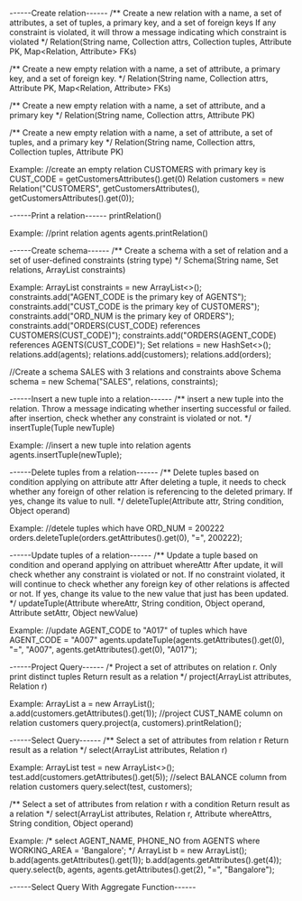 ------Create relation------
/**
Create a new relation with a name, a set of attributes, a set of tuples, a primary key, and a set of foreign keys
If any constraint is violated, it will throw a message indicating which constraint is violated
*/
Relation(String name, Collection<Attribute> attrs, Collection<Tuple> tuples, Attribute PK, Map<Relation, Attribute> FKs)

/**
Create a new empty relation with a name, a set of attribute,  a primary key, and a set of foreign key.
*/
Relation(String name, Collection<Attribute> attrs, Attribute PK, Map<Relation, Attribute> FKs)

/**
Create a new empty relation with a name, a set of attribute,  and a primary key
*/
Relation(String name, Collection<Attribute> attrs, Attribute PK)

/**
Create a new empty relation with a name, a set of attribute,  a set of tuples, and a primary key
*/
Relation(String name, Collection<Attribute> attrs, Collection<Tuple> tuples, Attribute PK)

Example:
//create an empty relation CUSTOMERS with primary key is CUST_CODE = getCustomersAttributes().get(0)
Relation customers = new Relation("CUSTOMERS", getCustomersAttributes(), getCustomersAttributes().get(0));

------Print a relation------
printRelation()

Example:
//print relation agents
agents.printRelation()


------Create schema------
/**
Create a schema with a set of relation and a set of user-defined constraints (string type)
*/
Schema(String name, Set<Relation> relations, ArrayList<String> constraints)


Example:
ArrayList<String> constraints = new ArrayList<>();
constraints.add("AGENT_CODE is the primary key of AGENTS");
constraints.add("CUST_CODE is the primary key of CUSTOMERS");
constraints.add("ORD_NUM is the primary key of ORDERS");
constraints.add("ORDERS(CUST_CODE) references CUSTOMERS(CUST_CODE)");
constraints.add("ORDERS(AGENT_CODE) references AGENTS(CUST_CODE)");
Set<Relation> relations = new HashSet<>();
relations.add(agents);
relations.add(customers);
relations.add(orders);
	
//Create a schema SALES with 3 relations and constraints above
Schema schema = new Schema("SALES", relations, constraints);

------Insert a new tuple into a relation------
/**
insert a new tuple into the relation. Throw a message indicating whether inserting successful or failed.
after insertion, check whether any constraint is violated or not.
*/
insertTuple(Tuple newTuple)

Example:
//insert a new tuple into relation agents
agents.insertTuple(newTuple);

------Delete tuples from a relation------
/**
Delete tuples based on condition applying on attribute attr
After deleting a tuple, it needs to check whether any foreign of other relation is referencing to the deleted primary.
If yes, change its value to null.
*/
deleteTuple(Attribute attr, String condition, Object operand)

Example:
//detele tuples which have ORD_NUM = 200222
orders.deleteTuple(orders.getAttributes().get(0), "=", 200222);

------Update tuples of a relation------
/**
Update a tuple based on condition and operand applying on attribuet whereAttr
After update, it will check whether any constraint is violated or not.
If no constraint violated, it will continue to check whether any foreign key of other relations is affected or not.
If yes, change its value to the new value that just has been updated.
*/
updateTuple(Attribute whereAttr, String condition, Object operand, Attribute setAttr, Object newValue)

Example:
//update AGENT_CODE to "A017" of tuples which have AGENT_CODE = "A007"
agents.updateTuple(agents.getAttributes().get(0), "=", "A007", agents.getAttributes().get(0), "A017");


------Project Query------
/*
Project a set of attributes on relation r. Only print distinct tuples
Return result as a relation
*/
project(ArrayList<Attribute> attributes, Relation r)

Example:
ArrayList<Attribute> a = new ArrayList<Attribute>();
a.add(customers.getAttributes().get(1));
//project CUST_NAME column on relation customers
query.project(a, customers).printRelation();

------Select Query------
/**
Select a set of attributes from relation r
Return result as a relation
*/
select(ArrayList<Attribute> attributes, Relation r)

Example:
ArrayList<Attribute> test = new ArrayList<>();
test.add(customers.getAttributes().get(5));
//select BALANCE column from relation customers
query.select(test, customers);

/**
Select a set of attributes from relation r with a condition
Return result as a relation
*/
select(ArrayList<Attribute> attributes, Relation r, Attribute whereAttrs, String condition, Object operand)

Example:
/*
select AGENT_NAME, PHONE_NO
from AGENTS
where WORKING_AREA = 'Bangalore';
*/
ArrayList<Attribute> b = new ArrayList<Attribute>();
b.add(agents.getAttributes().get(1));
b.add(agents.getAttributes().get(4));
query.select(b, agents, agents.getAttributes().get(2), "=", "Bangalore");

------Select Query With Aggregate Function------